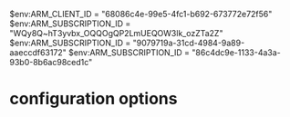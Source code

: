 $env:ARM_CLIENT_ID = "68086c4e-99e5-4fc1-b692-673772e72f56"
$env:ARM_SUBSCRIPTION_ID = "WQy8Q~hT3yvbx_OQQOgQP2LmUEQOW3lk_ozZTa2Z"
$env:ARM_SUBSCRIPTION_ID  = "9079719a-31cd-4984-9a89-aaeccdf63172"
$env:ARM_SUBSCRIPTION_ID  = "86c4dc9e-1133-4a3a-93b0-8b6ac98ced1c"
 # configuration options